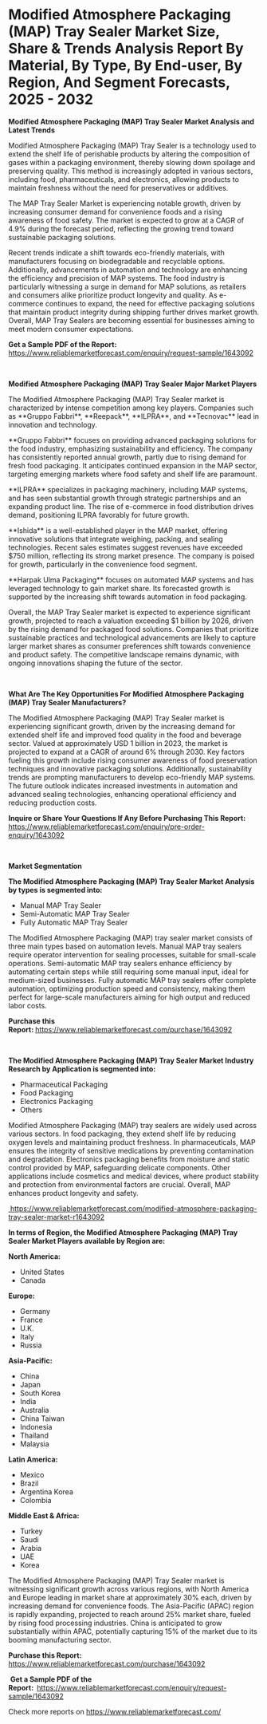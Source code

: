 <p><h1>Modified Atmosphere Packaging (MAP) Tray Sealer Market Size, Share & Trends Analysis Report By Material, By Type, By End-user, By Region, And Segment Forecasts, 2025 - 2032</h1></p><p><strong>Modified Atmosphere Packaging (MAP) Tray Sealer Market Analysis and Latest Trends</strong></p>
<p><p>Modified Atmosphere Packaging (MAP) Tray Sealer is a technology used to extend the shelf life of perishable products by altering the composition of gases within a packaging environment, thereby slowing down spoilage and preserving quality. This method is increasingly adopted in various sectors, including food, pharmaceuticals, and electronics, allowing products to maintain freshness without the need for preservatives or additives.</p><p>The MAP Tray Sealer Market is experiencing notable growth, driven by increasing consumer demand for convenience foods and a rising awareness of food safety. The market is expected to grow at a CAGR of 4.9% during the forecast period, reflecting the growing trend toward sustainable packaging solutions. </p><p>Recent trends indicate a shift towards eco-friendly materials, with manufacturers focusing on biodegradable and recyclable options. Additionally, advancements in automation and technology are enhancing the efficiency and precision of MAP systems. The food industry is particularly witnessing a surge in demand for MAP solutions, as retailers and consumers alike prioritize product longevity and quality. As e-commerce continues to expand, the need for effective packaging solutions that maintain product integrity during shipping further drives market growth. Overall, MAP Tray Sealers are becoming essential for businesses aiming to meet modern consumer expectations.</p></p>
<p><strong>Get a Sample PDF of the Report:&nbsp;</strong> <a href="https://www.reliablemarketforecast.com/enquiry/request-sample/1643092?utm_campaign=3089&utm_medium=2&utm_source=Github&utm_content=ia&utm_term=28032025&utm_id=modified-atmosphere-packaging-map-tray-sealer">https://www.reliablemarketforecast.com/enquiry/request-sample/1643092</a></p>
<p>&nbsp;</p>
<p><strong>Modified Atmosphere Packaging (MAP) Tray Sealer Major Market Players</strong></p>
<p><p>The Modified Atmosphere Packaging (MAP) Tray Sealer market is characterized by intense competition among key players. Companies such as **Gruppo Fabbri**, **Reepack**, **ILPRA**, and **Tecnovac** lead in innovation and technology. </p><p>**Gruppo Fabbri** focuses on providing advanced packaging solutions for the food industry, emphasizing sustainability and efficiency. The company has consistently reported annual growth, partly due to rising demand for fresh food packaging. It anticipates continued expansion in the MAP sector, targeting emerging markets where food safety and shelf life are paramount.</p><p>**ILPRA** specializes in packaging machinery, including MAP systems, and has seen substantial growth through strategic partnerships and an expanding product line. The rise of e-commerce in food distribution drives demand, positioning ILPRA favorably for future growth.</p><p>**Ishida** is a well-established player in the MAP market, offering innovative solutions that integrate weighing, packing, and sealing technologies. Recent sales estimates suggest revenues have exceeded $750 million, reflecting its strong market presence. The company is poised for growth, particularly in the convenience food segment.</p><p>**Harpak Ulma Packaging** focuses on automated MAP systems and has leveraged technology to gain market share. Its forecasted growth is supported by the increasing shift towards automation in food packaging.</p><p>Overall, the MAP Tray Sealer market is expected to experience significant growth, projected to reach a valuation exceeding $1 billion by 2026, driven by the rising demand for packaged food solutions. Companies that prioritize sustainable practices and technological advancements are likely to capture larger market shares as consumer preferences shift towards convenience and product safety. The competitive landscape remains dynamic, with ongoing innovations shaping the future of the sector.</p></p>
<p>&nbsp;</p>
<p><strong>What Are The Key Opportunities For Modified Atmosphere Packaging (MAP) Tray Sealer Manufacturers?</strong></p>
<p><p>The Modified Atmosphere Packaging (MAP) Tray Sealer market is experiencing significant growth, driven by the increasing demand for extended shelf life and improved food quality in the food and beverage sector. Valued at approximately USD 1 billion in 2023, the market is projected to expand at a CAGR of around 6% through 2030. Key factors fueling this growth include rising consumer awareness of food preservation techniques and innovative packaging solutions. Additionally, sustainability trends are prompting manufacturers to develop eco-friendly MAP systems. The future outlook indicates increased investments in automation and advanced sealing technologies, enhancing operational efficiency and reducing production costs.</p></p>
<p><strong>Inquire or Share Your Questions If Any Before Purchasing This Report:</strong> <a href="https://www.reliablemarketforecast.com/enquiry/pre-order-enquiry/1643092?utm_campaign=3089&utm_medium=2&utm_source=Github&utm_content=ia&utm_term=28032025&utm_id=modified-atmosphere-packaging-map-tray-sealer">https://www.reliablemarketforecast.com/enquiry/pre-order-enquiry/1643092</a></p>
<p>&nbsp;</p>
<p><strong>Market Segmentation</strong></p>
<p><strong>The Modified Atmosphere Packaging (MAP) Tray Sealer Market Analysis by types is segmented into:</strong></p>
<p><ul><li>Manual MAP Tray Sealer</li><li>Semi-Automatic MAP Tray Sealer</li><li>Fully Automatic MAP Tray Sealer</li></ul></p>
<p><p>The Modified Atmosphere Packaging (MAP) tray sealer market consists of three main types based on automation levels. Manual MAP tray sealers require operator intervention for sealing processes, suitable for small-scale operations. Semi-automatic MAP tray sealers enhance efficiency by automating certain steps while still requiring some manual input, ideal for medium-sized businesses. Fully automatic MAP tray sealers offer complete automation, optimizing production speed and consistency, making them perfect for large-scale manufacturers aiming for high output and reduced labor costs.</p></p>
<p><strong>Purchase this Report:&nbsp;</strong><a href="https://www.reliablemarketforecast.com/purchase/1643092?utm_campaign=3089&utm_medium=2&utm_source=Github&utm_content=ia&utm_term=28032025&utm_id=modified-atmosphere-packaging-map-tray-sealer">https://www.reliablemarketforecast.com/purchase/1643092</a></p>
<p>&nbsp;</p>
<p><strong>The Modified Atmosphere Packaging (MAP) Tray Sealer Market Industry Research by Application is segmented into:</strong></p>
<p><ul><li>Pharmaceutical Packaging</li><li>Food Packaging</li><li>Electronics Packaging</li><li>Others</li></ul></p>
<p><p>Modified Atmosphere Packaging (MAP) tray sealers are widely used across various sectors. In food packaging, they extend shelf life by reducing oxygen levels and maintaining product freshness. In pharmaceuticals, MAP ensures the integrity of sensitive medications by preventing contamination and degradation. Electronics packaging benefits from moisture and static control provided by MAP, safeguarding delicate components. Other applications include cosmetics and medical devices, where product stability and protection from environmental factors are crucial. Overall, MAP enhances product longevity and safety.</p></p>
<p><a href="https://www.reliablemarketforecast.com/modified-atmosphere-packaging-tray-sealer-market-r1643092?utm_campaign=3089&utm_medium=2&utm_source=Github&utm_content=ia&utm_term=28032025&utm_id=modified-atmosphere-packaging-map-tray-sealer">&nbsp;https://www.reliablemarketforecast.com/modified-atmosphere-packaging-tray-sealer-market-r1643092</a></p>
<p><strong>In terms of Region, the Modified Atmosphere Packaging (MAP) Tray Sealer Market Players available by Region are:</strong></p>
<p>
    <p> <strong> North America: </strong>
        <ul>
            <li>United States</li>
            <li>Canada</li>
        </ul>
        </p> 
    <p> <strong> Europe: </strong>
        <ul>
            <li>Germany</li>
            <li>France</li>
            <li>U.K.</li>
            <li>Italy</li>
            <li>Russia</li>
        </ul>
        </p> 
    <p> <strong> Asia-Pacific: </strong>
        <ul>
            <li>China</li>
            <li>Japan</li>
            <li>South Korea</li>
            <li>India</li>
            <li>Australia</li>
            <li>China Taiwan</li>
            <li>Indonesia</li>
            <li>Thailand</li>
            <li>Malaysia</li>
        </ul>
        </p> 
    <p> <strong> Latin America: </strong>
        <ul>
            <li>Mexico</li>
            <li>Brazil</li>
            <li>Argentina Korea</li>
            <li>Colombia</li>
        </ul>
        </p> 
    <p> <strong> Middle East & Africa: </strong>
        <ul>
            <li>Turkey</li>
            <li>Saudi</li>
            <li>Arabia</li>
            <li>UAE</li>
            <li>Korea</li>
        </ul>
    </p>
    </p>
<p><p>The Modified Atmosphere Packaging (MAP) Tray Sealer market is witnessing significant growth across various regions, with North America and Europe leading in market share at approximately 30% each, driven by increasing demand for convenience foods. The Asia-Pacific (APAC) region is rapidly expanding, projected to reach around 25% market share, fueled by rising food processing industries. China is anticipated to grow substantially within APAC, potentially capturing 15% of the market due to its booming manufacturing sector.</p></p>
<p><strong>Purchase this Report: </strong><a href="https://www.reliablemarketforecast.com/purchase/1643092?utm_campaign=3089&utm_medium=2&utm_source=Github&utm_content=ia&utm_term=28032025&utm_id=modified-atmosphere-packaging-map-tray-sealer">https://www.reliablemarketforecast.com/purchase/1643092</a></p>
<p>&nbsp;<strong>Get a Sample PDF of the Report:&nbsp;&nbsp;</strong><a href="https://www.reliablemarketforecast.com/enquiry/request-sample/1643092?utm_campaign=3089&utm_medium=2&utm_source=Github&utm_content=ia&utm_term=28032025&utm_id=modified-atmosphere-packaging-map-tray-sealer">https://www.reliablemarketforecast.com/enquiry/request-sample/1643092</a></p>
<p><strong></strong></p>
<p>Check more reports on <a href="https://www.reliablemarketforecast.com/?utm_campaign=3089&utm_medium=2&utm_source=Github&utm_content=ia&utm_term=28032025&utm_id=modified-atmosphere-packaging-map-tray-sealer">https://www.reliablemarketforecast.com/</a></p>
